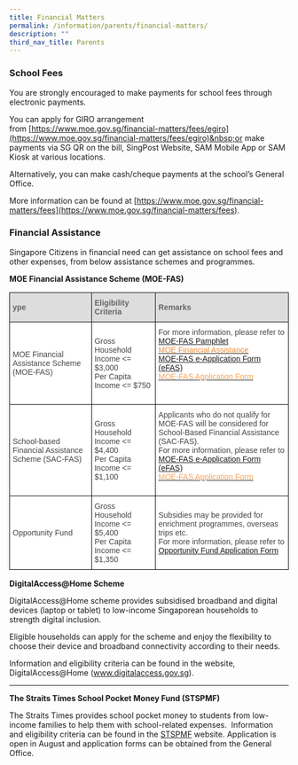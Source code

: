 ```yaml
---
title: Financial Matters
permalink: /information/parents/financial-matters/
description: ""
third_nav_title: Parents
---
```

### **School Fees**


You are strongly encouraged to make payments for school fees through electronic payments.

You can apply for GIRO arrangement from&nbsp;[https://www.moe.gov.sg/financial-matters/fees/egiro](https://www.moe.gov.sg/financial-matters/fees/egiro)&nbsp;or make payments via SG QR on the bill, SingPost Website, SAM Mobile App or SAM Kiosk at various locations.

Alternatively, you can make cash/cheque payments at the school’s General Office.

More information can be found at&nbsp;[https://www.moe.gov.sg/financial-matters/fees](https://www.moe.gov.sg/financial-matters/fees).

  

### **Financial Assistance**

Singapore Citizens in financial need can get assistance on school fees and other expenses, from below assistance schemes and programmes.  

**MOE Financial Assistance Scheme (MOE-FAS)**

<style type="text/css">
.tg  {border-collapse:collapse;border-spacing:0;}
.tg td{border-color:black;border-style:solid;border-width:1px;font-family:Arial, sans-serif;font-size:14px;
  overflow:hidden;padding:10px 5px;word-break:normal;}
.tg th{border-color:black;border-style:solid;border-width:1px;font-family:Arial, sans-serif;font-size:14px;
  font-weight:normal;overflow:hidden;padding:10px 5px;word-break:normal;}
.tg .tg-fwnj{background-color:#FFF;color:#454545;text-align:left;vertical-align:top}
.tg .tg-f8vp{background-color:#DDD;color:#666;font-weight:bold;text-align:left;vertical-align:middle}
.tg .tg-sdzj{background-color:#FFF;color:#454545;text-align:left;vertical-align:middle}
</style>
<table class="tg">
<thead>
  <tr>
    <th class="tg-f8vp"><span style="color:#666;background-color:#DDD">ype</span></th>
    <th class="tg-f8vp"><span style="color:#666;background-color:#DDD">Eligibility Criteria</span></th>
    <th class="tg-f8vp"><span style="color:#666;background-color:#DDD">Remarks</span></th>
  </tr>
</thead>
<tbody>
  <tr>
    <td class="tg-sdzj">MOE Financial Assistance Scheme <br>(MOE-FAS)<br></td>
    <td class="tg-sdzj">Gross Household Income &lt;= $3,000<br>Per Capita Income &lt;= $750<br></td>
    <td class="tg-sdzj">For more information, please refer to <br><a href="/files/MOE%20FAS%20pamphlet%202023.pdf">MOE-FAS Pamphlet</a><br><a href="https://www.moe.gov.sg/financial-matters/financial-assistance"><span style="text-decoration:none;color:#EC8D3C">MOE Financial Assistance</span></a> <br><a href="https://go.gov.sg/moe-efas">MOE-FAS e-Application Form (eFAS)</a><br><a href="/files/FAS%20Application%20Form%202023.pdf"><span style="text-decoration:none;color:#FAA156">MOE-FAS Application Form</span></a><br><br><br></td>
  </tr>
  <tr>
    <td class="tg-sdzj">School-based Financial Assistance Scheme (SAC-FAS)<br></td>
    <td class="tg-sdzj">Gross Household Income &lt;= $4,400<br>Per Capita Income &lt;= $1,100<br></td>
    <td class="tg-sdzj">Applicants who do not qualify for MOE-FAS will be considered for School-Based Financial Assistance (SAC-FAS).<br>For more information, please refer to <br><a href="https://go.gov.sg/moe-efas">MOE-FAS e-Application Form (eFAS)</a><br><a href="/files/FAS%20Application%20Form%202023.pdf"><span style="text-decoration:none;color:#FAA156">MOE-FAS Application Form</span></a><br><br></td>
  </tr>
  <tr>
    <td class="tg-sdzj">Opportunity Fund </td>
    <td class="tg-fwnj">Gross Household Income &lt;= $5,400<br>Per Capita Income &lt;= $1,350<br></td>
    <td class="tg-sdzj">Subsidies may be provided for enrichment programmes, overseas trips etc.<br>For more information, please refer to <br><a href="/files/Application_for_OF_Subsidy%2021%20Oct%202022.pdf">Opportunity Fund Application Form</a></td>
  </tr>
</tbody>
</table>

**DigitalAccess@Home Scheme**  

DigitalAccess@Home scheme provides subsidised broadband and digital devices (laptop or tablet) to low-income Singaporean households to strength digital inclusion. 

Eligible households can apply for the scheme and enjoy the flexibility to choose their device and broadband connectivity according to their needs.

Information and eligibility criteria can be found in the website, DigitalAccess@Home (www.digitalaccess.gov.sg).
 

* * *

  

**The Straits Times School Pocket Money Fund (STSPMF)**  

The Straits Times provides school pocket money to students from low-income families to help them with school-related expenses.&nbsp; Information and eligibility criteria can be found in the&nbsp;[STSPMF](https://www.spmf.org.sg/primary-secondary-students)&nbsp;website. Application is open in August and application forms can be obtained from the General Office.